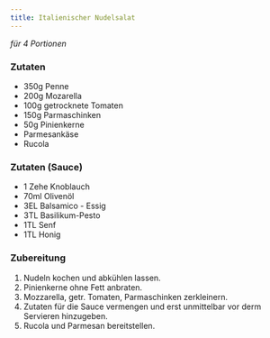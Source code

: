 ```yaml
---
title: Italienischer Nudelsalat
---
```

*für 4 Portionen*

### Zutaten
* 350g Penne
* 200g Mozarella
* 100g getrocknete Tomaten
* 150g Parmaschinken
* 50g Pinienkerne
* Parmesankäse
* Rucola

### Zutaten (Sauce)
* 1 Zehe Knoblauch
* 70ml Olivenöl
* 3EL Balsamico - Essig
* 3TL Basilikum-Pesto
* 1TL Senf
* 1TL Honig

### Zubereitung
1. Nudeln kochen und abkühlen lassen.
1. Pinienkerne ohne Fett anbraten.
1. Mozzarella, getr. Tomaten, Parmaschinken zerkleinern.
1. Zutaten für die Sauce vermengen und erst unmittelbar vor derm Servieren hinzugeben.
1. Rucola und Parmesan bereitstellen.
